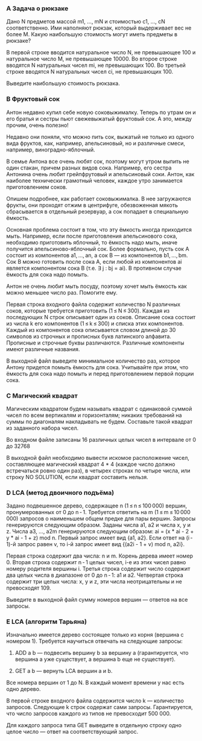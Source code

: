 ### A Задача о рюкзаке
Дано N предметов массой m1, …, mN и стоимостью c1, …, cN соответственно. Ими наполняют рюкзак, который выдерживает вес не более M. Какую наибольшую стоимость могут иметь предметы в рюкзаке?

В первой строке вводится натуральное число N, не превышающее 100 и натуральное число M, не превышающее 10000.
Во второе строке вводятся N натуральных чисел mi, не превышающих 100.
Во третьей строке вводятся N натуральных чисел сi, не превышающих 100.

Выведите наибольшую стоимость рюкзака.

### B Фруктовый сок
Антон недавно купил себе новую соковыжималку. Теперь по утрам он и его братья и сестры пьют свежевыжатый фруктовый сок. А это, между прочим, очень полезно!

Недавно они поняли, что можно пить сок, выжатый не только из одного вида фруктов, как, например, апельсиновый, но и различные смеси, например, виноградно-яблочный.

В семье Антона все очень любят сок, поэтому могут утром выпить не один стакан, причем разных видов сока. Например, его сестра Антонина очень любит грейпфрутовый и апельсиновый соки. Антон, как наиболее технически грамотный человек, каждое утро занимается приготовлением соков.

Опишем подробнее, как работает соковыжималка. В нее загружаются фрукты, они проходят отжим в центрифуге, обезвоженная мякоть сбрасывается в отдельный резервуар, а сок попадает в специальную ёмкость.

Основная проблема состоит в том, что эту ёмкость иногда приходится мыть. Например, если после приготовления апельсинового сока, необходимо приготовить яблочный, то ёмкость надо мыть, иначе получится апельсиново-яблочный сок. Более формально, пусть сок A состоит из компонентов a1, ..., an, а сок B — из компонентов b1, ..., bm. Сок B можно готовить после сока A, если любой из компонентов ai является компонентом сока B (т.е. ∃ j : bj = ai). В противном случае ёмкость для сока надо помыть.

Антон не очень любит мыть посуду, поэтому хочет мыть ёмкость как можно меньшее число раз. Помогите ему.

Первая строка входного файла содержит количество N различных соков, которые требуется приготовить (1 ≤ N ≤ 300). Каждая из последующих N строк описывает один из соков. Описание сока состоит из числа k его компонентов (1 ≤ k ≤ 300) и списка этих компонентов. Каждый из компонентов сока описывается словом длиной до 30 символов из строчных и прописных букв латинского алфавита. Прописные и строчные буквы различаются. Различные компоненты имеют различные названия.

В выходной файл выведите минимальное количество раз, которое Антону придется помыть ёмкость для сока. Учитывайте при этом, что ёмкость для сока надо помыть и перед приготовлением первой порции сока.
### C Магический квадрат
Магическим квадратом будем называть квадрат с одинаковой суммой чисел по всем вертикалям и горизонталям; никаких требований на суммы по диагоналям накладывать не будем. Составьте такой квадрат из заданного набора чисел.

Во входном файле записаны 16 различных целых чисел в интервале от 0 до 32768

В выходной файл необходимо вывести искомое расположение чисел, составляющее магический квадрат 4 * 4 (каждое число должно встречаться ровно один раз), в четырех строках по четыре числа, или строку NO SOLUTION, если квадрат составить нельзя.


### D LCA (метод двоичного подъёма)
Задано подвешенное дерево, содержащее n (1 ≤ n ≤ 100 000) вершин, пронумерованных от 0 до n - 1. Требуется ответить на m (1 ≤ m ≤ 10 000 000) запросов о наименьшем общем предке для пары вершин. Запросы генерируются следующим образом. Заданы числа a1, a2 и числа x, y и z. Числа a3, ..., a2m генерируются следующим образом: ai = (x * ai - 2 + y * ai - 1 + z) mod n. Первый запрос имеет вид {a1, a2}. Если ответ на (i - 1)-й запрос равен v, то i-й запрос имеет вид {(a2i - 1 + v) mod n, a2i}.

Первая строка содержит два числа: n и m. Корень дерева имеет номер 0. Вторая строка содержит n - 1 целых чисел, i-е из этих чисел равно номеру родителя вершины i. Третья строка содержит число содержит два целых числа в диапазоне от 0 до n - 1: a1 и a2. Четвертая строка содержит три целых числа: x, y и z, эти числа неотрицательны и не превосходят 109.

Выведите в выходной файл сумму номеров вершин — ответов на все запросы.


### E LCA (алгоритм Тарьяна)
Изначально имеется дерево состоящее только из корня (вершина с номером 1). Требуется научиться отвечать на следующие запросы:

1) ADD a b — подвесить вершину b за вершину a (гарантируется, что вершина a уже существует, а вершина b еще не существует).

2) GET a b — вернуть LCA вершин a и b.

Все номера вершин от 1 до N. В каждый момент времени у нас есть одно дерево.

В первой строке входного файла содержится число k — количество запросов. Следующие k строк содержат сами запросы. Гарантируется, что число запросов каждого из типов не превосходит 500 000.

Для каждого запроса типа GET выведите в отдельную строку одно целое число — ответ на соответствующий запрос.

